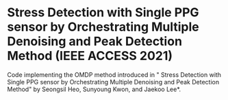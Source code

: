 # Stress Detection with Single PPG sensor by Orchestrating Multiple Denoising and Peak Detection Method (IEEE ACCESS 2021)

Code implementing the OMDP method introduced in " Stress Detection with Single PPG sensor by Orchestrating Multiple Denoising and Peak Detection Method" by Seongsil Heo, Sunyoung Kwon, and Jaekoo Lee*.
